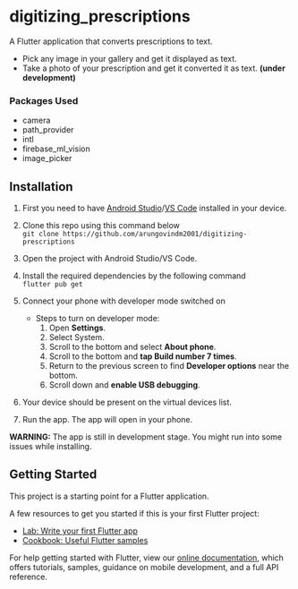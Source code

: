 # digitizing_prescriptions

<p>A Flutter application that converts prescriptions to text.</p>

* Pick any image in your gallery and get it displayed as text.
* Take a photo of your prescription and get it converted it as text. **(under development)**

### Packages Used
* camera
* path_provider
* intl
* firebase_ml_vision
* image_picker

## Installation

 1. First you need to have [Android Studio](https://developer.android.com/studio/install)/[VS Code](https://code.visualstudio.com/) installed in your device.
 2. Clone this repo using this command below <br/>
 `git clone https://github.com/arungovindm2001/digitizing-prescriptions`
 3. Open the project with Android Studio/VS Code.
 4. Install the required dependencies by the following command<br>
 `flutter pub get`
 6. Connect your phone with developer mode switched on
	 - Steps to turn on developer mode:
		1.  Open **Settings**.
		2.  Select System.
		3.  Scroll to the bottom and select **About phone**.
		4.  Scroll to the bottom and **tap Build number 7 times**.
		5.  Return to the previous screen to find  **Developer options**  near the bottom.
		6.  Scroll down and **enable USB debugging**.
	
 5. Your device should be present on the virtual devices list.
 6. Run the app. The app will open in your phone.
 
 **WARNING:** The app is still in development stage. You might run into some issues while installing.

## Getting Started

This project is a starting point for a Flutter application.

A few resources to get you started if this is your first Flutter project:

- [Lab: Write your first Flutter app](https://flutter.dev/docs/get-started/codelab)
- [Cookbook: Useful Flutter samples](https://flutter.dev/docs/cookbook)

For help getting started with Flutter, view our
[online documentation](https://flutter.dev/docs), which offers tutorials,
samples, guidance on mobile development, and a full API reference.
